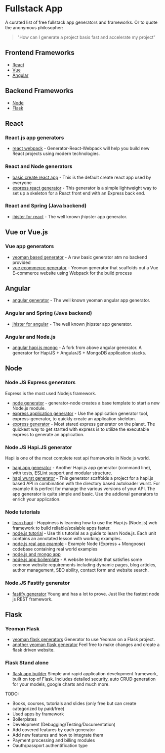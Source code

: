 # Fullstack App 

A curated list of free fullstack app generators and frameworks.
Or to quote the anonymous philosopher: 
> "How can I generate a project basis fast and accelerate my project"


## Frontend Frameworks
 - [React](#react)
 - [Vue](#vue)
 - [Angular](#angular)


## Backend Frameworks
 - [Node](#node)
 - [Flask](#flask)


## React
### React.js app generators
- [react webpack](https://github.com/react-webpack-generators/generator-react-webpack) - Generator-React-Webpack will help you build new React projects using modern technologies.

### React and Node generators
- [basic create react app](https://github.com/facebook/create-react-app) - This is the default create react app used by everyone
- [express react generator](https://github.com/kevin-wynn/reactjs-express-generator) - This generator is a simple lightweight way to set up a skeleton for a React front end with an Express back end.

### React and Spring (Java backend)
- [jhister for react](https://github.com/jhipster) - The well known jhipster app generator.

## Vue or Vue.js

### Vue app generators
- [yeoman based generator](https://github.com/jshmrtn/generator-jm-vuejs) - A raw basic generator atm no backend provided
- [vue ecommerce generator](https://github.com/hoanguyen311/generator-vuecommerce) - Yeoman generator that scaffolds out a Vue E-commerce website using Webpack for the build process

## Angular
- [angular generator](https://github.com/yeoman/generator-angular) - The well known yeoman angular app generator.

### Angular and Spring (Java backend)
- [jhister for angular](https://github.com/jhipster) - The well known jhipster app generator.

### Angular and Node.js
- [angular hapi.js mongo](https://github.com/nodox/generator-wave) - A fork from above angular generator. A generator for HapiJS + AngularJS + MongoDB application stacks. 


###

## Node

### Node.JS Express generators
Express is the most used Nodejs framework.
- [node generator](https://github.com/yeoman/generator-node) - generator-node creates a base template to start a new Node.js module.
- [express application generator](https://github.com/expressjs/expressjs.com/blob/gh-pages/en/starter/generator.md) - Use the application generator tool, express-generator, to quickly create an application skeleton.
- [express generator](https://github.com/expressjs/generator) - Most stared express generator on the planet. The quickest way to get started with express is to utilize the executable express to generate an application.

### Node.JS Hapi.JS generator
Hapi is one of the most complete rest api frameworks in Node js world.
- [hapi app generator](https://github.com/giovanebribeiro/hapi-app-generator) - Another Hapi.js app generator (command line), with tests, ESLint support and modular structure.
- [hapi wurst generator](https://github.com/felixheck/generator-hapi-wurst) - 
This generator scaffolds a project for a hapi.js based API in combination with the directory based autoloader wurst. For example it is perfect for manage the various versions of your API. The app generator is quite simple and basic. Use the addional generators to enrich your application.

### Node tutorials
- [learn hapi](https://github.com/dwyl/learn-hapi) - Happiness is learning how to use the Hapi.js (Node.js) web framework to build reliable/scalable apps faster.
- [node.js tutorial](https://github.com/MartinChavez/Node.js-Tutorial) - Use this tutorial as a guide to learn Node.js. Each unit contains an annotated lesson with working examples.
- [node.js real app example](https://github.com/gothinkster/node-express-realworld-example-app) - Example Node (Express + Mongoose) codebase containing real world examples 
- [node.js and mongo app](https://blog.ijasoneverett.com/2013/03/a-sample-app-with-node-js-express-and-mongodb-part-1)
- [node.js app boilerplate](https://github.com/cosmicjs/nodejs-website-boilerplate) -
A website template that satisfies some common website requirements including dynamic pages, blog articles, author management, SEO ability, contact form and website search.

### Node.JS Fastify generator
- [fastify generator](https://github.com/arniu/fastify-generate) Young and has a lot to prove. Just like the fastest node js REST framework.

## Flask

### Yeoman Flask
- [yeoman flask generators](https://github.com/romainberger/yeoman-flask) 
Generator to use Yeoman on a Flask project.
- [another yeoman flask generator](https://github.com/quarke/generator-lightweight-flask) Feel free to make changes and create a flask driven website.



### Flask Stand alone
- [flask app builder](https://github.com/dpgaspar/Flask-AppBuilder) Simple and rapid application development framework, built on top of Flask. Includes detailed security, auto CRUD generation for your models, google charts and much more.


TODO:
- Books, courses, tutorials and slides (only free but can create categorized by paid/free)
- Used apps by framework
- Boilerplates
- Development (Debugging/Testing/Documentation)
- Add covered features by each generator
- Add new features and how to integrate them
- Payment processing and billing modules
- Oauth/passport authentification type
